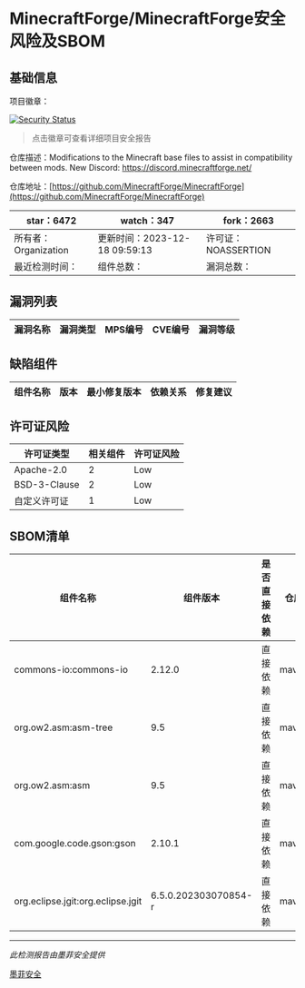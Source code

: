 # MinecraftForge/MinecraftForge安全风险及SBOM

## 基础信息

项目徽章：

[![Security Status](https://www.murphysec.com/platform3/v31/badge/1736809588816039936.svg)](https://www.murphysec.com/console/report/1695860252087246848/1736809588816039936)

> 点击徽章可查看详细项目安全报告

仓库描述：Modifications to the Minecraft base files to assist in compatibility between mods. New Discord: https://discord.minecraftforge.net/

仓库地址：[https://github.com/MinecraftForge/MinecraftForge](https://github.com/MinecraftForge/MinecraftForge)

| star：6472 | watch：347 | fork：2663 |
| ----------- | -------------- | ------------ |
| 所有者：Organization | 更新时间：2023-12-18 09:59:13 | 许可证：NOASSERTION |
| 最近检测时间： | 组件总数： | 漏洞总数： |




## 漏洞列表

| 漏洞名称 | 漏洞类型 | MPS编号 | CVE编号 | 漏洞等级 |
| ------- | ------ | ------- | ------ | ----- |





## 缺陷组件

| 组件名称 | 版本 | 最小修复版本 | 依赖关系 | 修复建议 |
| -------- | ---- | ------------ | -------- | -------- |





## 许可证风险

| 许可证类型 | 相关组件 | 许可证风险 |
| ---------- | -------- | ---------- |
|Apache-2.0|2|Low|
|BSD-3-Clause|2|Low|
|自定义许可证|1|Low|




## SBOM清单

| 组件名称 | 组件版本 | 是否直接依赖 | 仓库 |
| -------- | -------- | ------------ | ---- |
|commons-io:commons-io|2.12.0|直接依赖|maven|
|org.ow2.asm:asm-tree|9.5|直接依赖|maven|
|org.ow2.asm:asm|9.5|直接依赖|maven|
|com.google.code.gson:gson|2.10.1|直接依赖|maven|
|org.eclipse.jgit:org.eclipse.jgit|6.5.0.202303070854-r|直接依赖|maven|


------

*此检测报告由墨菲安全提供*

[墨菲安全](www.murphysec.com)